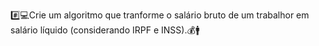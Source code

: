 #️⃣​💻Crie um algoritmo que tranforme o salário bruto de um trabalhor em salário líquido (considerando IRPF e INSS).💰​​🚹​
